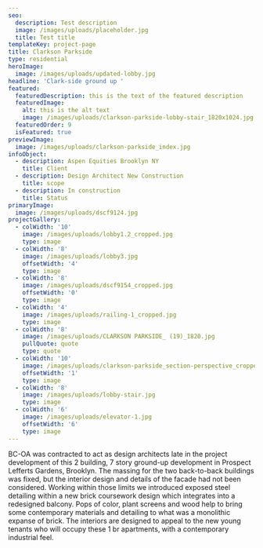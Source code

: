 ```yaml
---
seo:
  description: Test description
  image: /images/uploads/placeholder.jpg
  title: Test title
templateKey: project-page
title: Clarkson Parkside
type: residential
heroImage:
  image: /images/uploads/updated-lobby.jpg
headline: 'Clark-side ground up '
featured:
  featuredDescription: this is the text of the featured description
  featuredImage:
    alt: this is the alt text
    image: /images/uploads/clarkson-parkside-lobby-stair_1820x1024.jpg
  featuredOrder: 9
  isFeatured: true
previewImage:
  image: /images/uploads/clarkson-parkside_index.jpg
infoObject:
  - description: Aspen Equities Brooklyn NY
    title: Client
  - description: Design Architect New Construction
    title: scope
  - description: In construction
    title: Status
primaryImage:
  image: /images/uploads/dscf9124.jpg
projectGallery:
  - colWidth: '10'
    image: /images/uploads/lobby1.2_cropped.jpg
    type: image
  - colWidth: '8'
    image: /images/uploads/lobby3.jpg
    offsetWidth: '4'
    type: image
  - colWidth: '8'
    image: /images/uploads/dscf9154_cropped.jpg
    offsetWidth: '0'
    type: image
  - colWidth: '4'
    image: /images/uploads/railing-1_cropped.jpg
    type: image
  - colWidth: '8'
    image: /images/uploads/CLARKSON PARKSIDE_ (19)_1820.jpg
    pullQuote: quote
    type: quote
  - colWidth: '10'
    image: /images/uploads/clarkson-parkside_section-perspective_cropped.jpg
    offsetWidth: '1'
    type: image
  - colWidth: '8'
    image: /images/uploads/lobby-stair.jpg
    type: image
  - colWidth: '6'
    image: /images/uploads/elevator-1.jpg
    offsetWidth: '6'
    type: image
---
```

BC-OA was contracted to act as design architects late in the project development of this 2 building, 7 story ground-up development in Prospect Lefferts Gardens, Brooklyn. The massing for the two back-to-back buildings was fixed, but the interior design and details of the facade had not been considered. Working within those limits we introduced exposed steel detailing within a new brick coursework design which integrates into a redesigned balcony. Pops of color, plant screens and wood help to bring some contemporary materials and detailing to what was a monolithic expanse of brick. The interiors are designed to appeal to the new young tenants who will occupy these 1 br apartments, with a contemporary industrial feel.
